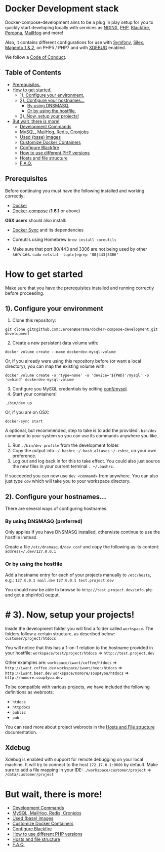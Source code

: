 # Docker Development stack

Docker-compose-development aims to be a plug 'n play setup for you to quickly start developing locally with services as [NGINX][4], [PHP][5], [Blackfire][6], [Percona][7], [MailHog][8] and more!

Also, it contains different configurations for use with [Symfony][9], [Silex][10], [Magento 1 & 2][11], on PHP5 / PHP7 and with [XDEBUG][12] enabled.

We follow a [Code of Conduct](docs/code-of-conduct.md).

## Table of Contents
* [Prerequisites.](#prerequisites)
* [How to get started.](#how-to-get-started)
	* [1). Configure your environment.](#1-configure-your-environment)
	* [2). Configure your hostnames...](#2-configure-your-hostnames)
		* [By using DNSMASQ.](#by-using-dnsmaws)
		* [Or by using the hostfile.](#or-by-using-the-hostfile)
	* [3). Now, setup your projects!](#3-now-setup-your-projects)
* [But wait, there is more!](#but-wait-there-is-more)
    * [Development Commands](docs/development-commands.md)
    * [MySQL, MailHog, Redis, Cronjobs](docs/mysql-mailhog-redis-cronjobs.md)
    * [Used (base) images](docs/used-base-images.md)
    * [Customize Docker Containers](docs/customize-docker-containers.md)
    * [Configure Blackfire](docs/configure-blackfire.md)
    * [How to use different PHP versions](docs/how-to-use-different-php-versions.md)
    * [Hosts and file structure](docs/hosts-and-file-structure.md)
    * [F.A.Q.](docs/faq.md)

## Prerequisites
Before continuing you must have the following installed and working correctly:

 - [Docker][1]
 - [Docker-compose][2] (**1.6.1** or above)

**OSX users** should also install:

 - [Docker Sync][3] and its dependencies
 - Coreutils using Homebrew `brew install coreutils`

 - Make sure that port 80/443 and 3306 are not being used by other services.
`sudo netstat -tupln|egrep '80|443|3306'`

# How to get started
Make sure that you have the prerequisites installed and running correctly before proceeding.

## 1). Configure your environment
 1. Clone this repository:
```
git clone git@github.com:JeroenBoersma/docker-compose-development.git development
```
 2. Create a new persistent data volume with:
```
docker volume create --name dockerdev-mysql-volume
```
Or, if you already were using this repository before (or want a local directory), you can map the existing volume with:
```
docker volume create -o 'type=none' -o 'device='${PWD}'/mysql' -o 'o=bind' dockerdev-mysql-volume
```
 3. Configure you MySQL credentials by editing [conf/mysql](conf/mysql). 
 4. Start your containers!
 ```
 ./bin/dev up
 ```
 Or, if you are on OSX:
 ```
 docker-sync start
 ``` 

A optional, but recommended, step to take is to add the provided `.bin/dev` command to your system so you can use its commands anywhere you like.

 1. Run `./bin/dev profile` from the development folder.
 2. Copy the output into `~/.bashrc` `~/.bash_aliases` `~/.zshrc`, on your own preference. 
 3. Log out and log back in for this to take effect. You could also just source the new files in your current terminal `. ~/.bashrc`.

If succeeded you can now use `dev <command>` from anywhere.
You can also just type `cdw` which will take you to your workspace directory.

## 2). Configure your hostnames...
There are several ways of configuring hostnames. 

### By using DNSMASQ (preferred)
Only applies if you have DNSMASQ installed, otherwiste continue to use the hostfile instead.

Create a file `/etc/dnsmasq.d/dev.conf` and copy the following as its content:
`address=/.dev/127.0.0.1`

### Or by using the hostfile
Add a hostname entry for each of your projects manually to `/etc/hosts`, e.g.:
`127.0.0.1 mail.dev`
`127.0.0.1 test.project.dev`

You should now be able to browse to `http://test.project.dev/info.php` and get a phpinfo() output.

# # 3). Now, setup your projects!
Inside the development folder you will find a folder called `workspace`. The folders follow a certain structure, as described below: 
`customer/project/htdocs`

You will notice that this has a 1-on-1 relation to the hostname provided in your hostfile:
`workspace/test/project/htdocs` => `http://test.project.dev`

Other examples are:
`workspace/iwant/coffee/htdocs` => `http://iwant.coffee.dev`
`workspace/iwant/beer/htdocs` => `http://iwant.beer.dev`
`workspace/nomore/soup4you/htdocs` => `http://nomore.soup4you.dev`

To be compatible with various projects, we have included the following definitions as webroots:

 - `htdocs`
 - `httpdocs`
 - `public`
 - `pub`

You can read more about project webroots in the [Hosts and File structure](docs/hosts-and-file-structure.md) documentation.

## Xdebug
Xdebug is enabled with support for remote debugging on your local machine.
It will try to connect to the host `172.17.0.1:9000` by default.
Make sure to add a file mapping in your IDE: 
`./workspace/customer/project` => `/data/customer/project`

# But wait, there is more!
* [Development Commands](docs/development-commands.md)
* [MySQL, MailHog, Redis, Cronjobs](docs/mysql-mailhog-redis-cronjobs.md)
* [Used (base) images](docs/used-base-images.md)
* [Customize Docker Containers](docs/customize-docker-containers.md)
* [Configure Blackfire](docs/configure-blackfire.md)
* [How to use different PHP versions](docs/how-to-use-different-php-versions.md)
* [Hosts and file structure](docs/hosts-and-file-structure.md)
* [F.A.Q.](docs/faq.md)

[1]: https://docs.docker.com
[2]: https://docs.docker.com/compose/install/
[3]: http://docker-sync.io/
[4]: https://nginx.org/en/
[5]: https://secure.php.net/
[6]: https://blackfire.io/
[7]: https://www.percona.com/
[8]: https://github.com/mailhog/MailHog
[9]: https://symfony.com/
[10]: https://silex.sensiolabs.org/
[11]: https://magento.com/
[12]: https://xdebug.org/
